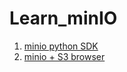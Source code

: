 # Learn_minIO

1. [minio python SDK](https://docs.min.io/minio/baremetal/sdk/python/minio-py.html)
2. [minio + S3 browser](https://itworkertony.blogspot.com/2020/11/bkvcd-bk-s3-s3self-service-portal.html)
